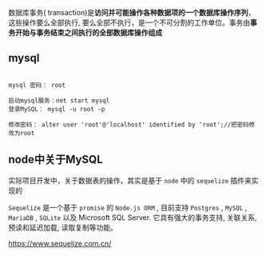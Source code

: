 数据库事务( transaction)是**访问并可能操作各种数据项的一个数据库操作序列**，这些操作要么全部执行, 要么全部不执行，是一个不可分割的工作单位。事务由**事务开始与事务结束之间执行的全部数据库操作组成**

## mysql

``` 

mysql 密码： root

启动mysql服务：net start mysql
登录MySQL： mysql -u root -p

修改密码： alter user 'root'@'localhost' identified by 'root';//把密码修改为root
```

## node中关于MySQL

实际项目开发中，关于数据表的操作，其实是基于 `node` 中的 `sequelize` 插件来实现的

`Sequelize` 是一个基于 `promise` 的 `Node.js ORM` , 目前支持 `Postgres` , `MySQL` , `MariaDB` , `SQLite` 以及 Microsoft SQL Server. 它具有强大的事务支持, 关联关系, 预读和延迟加载, 读取复制等功能。

https://www.sequelize.com.cn/
